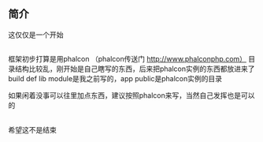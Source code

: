 ﻿## 简介
这仅仅是一个开始
##

框架初步打算是用phalcon
（phalcon传送门 http://www.phalconphp.com）
目录结构比较乱，刚开始是自己瞎写的东西，后来把phalcon实例的东西都放进来了
build def lib module是我之前写的，app public是phalcon实例的目录

如果闲着没事可以往里加点东西，建议按照phalcon来写，当然自己发挥也是可以的

##
希望这不是结束